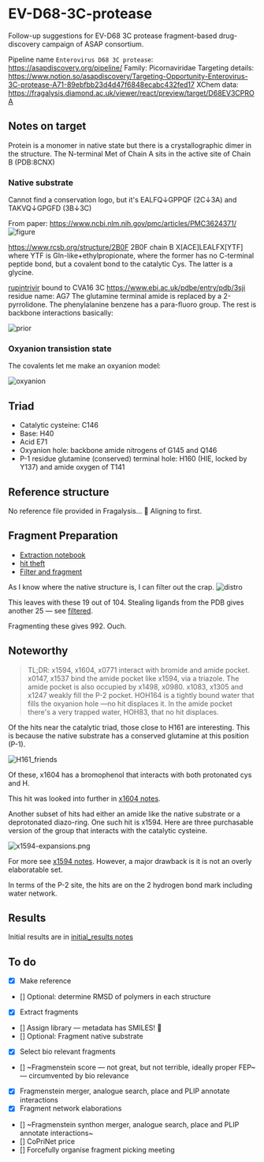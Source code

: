 # EV-D68-3C-protease
Follow-up suggestions for EV-D68 3C protease fragment-based drug-discovery campaign of ASAP consortium.

Pipeline name `Enterovirus D68 3C protease`: https://asapdiscovery.org/pipeline/
Family: Picornaviridae
Targeting details: https://www.notion.so/asapdiscovery/Targeting-Opportunity-Enterovirus-3C-protease-A71-89ebfbb23d4d47f6848ecabc432fed17
XChem data: https://fragalysis.diamond.ac.uk/viewer/react/preview/target/D68EV3CPROA

## Notes on target
Protein is a monomer in native state but there is a crystallographic dimer in the structure.
The N-terminal Met of Chain A sits in the active site of Chain B (PDB:8CNX)

### Native substrate
Cannot find a conservation logo, but it's EALFQ↓GPPQF (2C↓3A) and TAKVQ↓GPGFD (3B↓3C)

From paper: https://www.ncbi.nlm.nih.gov/pmc/articles/PMC3624371/
![figure](https://www.ncbi.nlm.nih.gov/pmc/articles/PMC3624371/bin/zjv9990974800002.jpg)

https://www.rcsb.org/structure/2B0F
2B0F chain B X[ACE]LEALFX[YTF] where YTF is Gln-like+ethylpropionate, where the former has no C-terminal peptide bond,
but a covalent bond to the catalytic Cys. The latter is a glycine.

[rupintrivir](https://en.wikipedia.org/wiki/Rupintrivir) bound to CVA16 3C https://www.ebi.ac.uk/pdbe/entry/pdb/3sji
residue name: AG7
The glutamine terminal amide is replaced by a 2-pyrrolidone.
The phenylalanine benzene has a para-fluoro group.
The rest is backbone interactions basically:

![prior](images/prior.png)

### Oxyanion transistion state

The covalents let me make an oxyanion model:

![oxyanion](images/oxyanion.png)

## Triad

* Catalytic cysteine: C146
* Base: H40
* Acid E71
* Oxyanion hole: backbone amide nitrogens of G145 and Q146
* P-1 residue glutamine (conserved) terminal hole: H160 (HIE, locked by Y137) and amide oxygen of T141

## Reference structure

No reference file provided in Fragalysis... :shrug:
Aligning to first.

## Fragment Preparation

* [Extraction notebook](02_hit-prep/frag-extraction.ipynb)
* [hit theft](02_hit-prep/hit-theft.ipynb)
* [Filter and fragment](02_hit-prep/filter_n_frag.ipynb)

As I know where the native structure is, I can filter out the crap.
![distro](images/hits-native.png)

This leaves with these 19 out of 104.
Stealing ligands from the PDB gives another 25 — see [filtered](images/filtered_hits.png).

Fragmenting these gives 992. Ouch.

## Noteworthy

> TL;DR: x1594, x1604, x0771 interact with bromide and amide pocket.
> x0147, x1537 bind the amide pocket like x1594, via a triazole.
> The amide pocket is also occupied by x1498, x0980. 
> x1083, x1305 and x1247 weakly fill the P-2 pocket.
> HOH164 is a tightly bound water that fills the oxyanion hole —no hit displaces it.
> In the amide pocket there's a very trapped water, HOH83, that no hit displaces.

Of the hits near the catalytic triad, those close to H161 are interesting.
This is because the native substrate has a conserved glutamine at this position (P-1).

![H161_friends](images/H161_friends.png)

Of these, x1604 has a bromophenol that interacts with both protonated cys and H.

This hit was looked into further in [x1604 notes](x1604.md).

Another subset of hits had either an amide like the native substrate or a deprotonated diazo-ring.
One such hit is x1594. Here are three purchasable version of the group that interacts with the catalytic cysteine.

![x1594-expansions.png](images/x1594-expansions.png)

For more see [x1594 notes](x1594.md). However, a major drawback is it is not an overly elaboratable set.

In terms of the P-2 site, the hits are on the 2 hydrogen bond mark including water network.

## Results

Initial results are in [initial_results notes](initial_results.md)

## To do

* [x] Make reference
* [] Optional: determine RMSD of polymers in each structure
* [x] Extract fragments
* [] Assign library — metadata has SMILES! :tada:
* [] Optional: Fragment native substrate
* [x] Select bio relevant fragments
* [] ~Fragmenstein score — not great, but not terrible, ideally proper FEP~ — circumvented by bio relevance
* [x] Fragmenstein merger, analogue search, place and PLIP annotate interactions
* [x] Fragment network elaborations
* [] ~Fragmenstein synthon merger, analogue search, place and PLIP annotate interactions~
* [] CoPriNet price
* [] Forcefully organise fragment picking meeting
